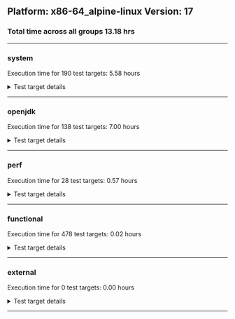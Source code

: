 ## Platform: x86-64_alpine-linux Version: 17 
### Total time across all groups 13.18 hrs 
---

###  system
 Execution time for  190  test targets:  5.58  hours
<details><summary>Test target details</summary>

| Test Target Name | Time |
| --- | --- |
| TestJlmRemoteThreadAuth_1 | 972683.00  ms|
| TestJlmRemoteThreadAuth_0 | 966918.00  ms|
| TestJlmRemoteThreadNoAuth_1 | 891431.00  ms|
| TestJlmRemoteThreadNoAuth_0 | 878309.00  ms|
| TestJlmRemoteMemoryAuth_0 | 762567.00  ms|
| TestJlmRemoteMemoryAuth_1 | 757166.00  ms|
| TestJlmRemoteMemoryNoAuth_0 | 713415.00  ms|
| TestJlmRemoteMemoryNoAuth_1 | 708129.00  ms|
| TestJlmRemoteClassAuth_0 | 707368.00  ms|
| TestJlmRemoteClassAuth_1 | 705529.00  ms|
| MiniMix_aot_5m_0 | 686140.00  ms|
| TestJlmRemoteClassNoAuth_0 | 677849.00  ms|
| TestJlmRemoteClassNoAuth_1 | 676472.00  ms|
| ConcurrentLoadTest_5m_1 | 348866.00  ms|
| ConcurrentLoadTest_5m_0 | 348051.00  ms|
| MiniMix_5m_1 | 347089.00  ms|
| MiniMix_5m_0 | 343394.00  ms|
| NioLoadTest_5m_1 | 311261.00  ms|
| DBBLoadTest_5m_0 | 310434.00  ms|
| DBBLoadTest_5m_1 | 310003.00  ms|
| LambdaLoadTest_HS_5m_0 | 304913.00  ms|
| LambdaLoadTest_HS_5m_1 | 304829.00  ms|
| ClassLoadingTest_5m_1 | 304481.00  ms|
| MauveMultiThrdLoad_5m_1 | 303233.00  ms|
| MauveSingleInvocLoad_HS_5m_1 | 303188.00  ms|
| MauveSingleThrdLoad_HS_5m_1 | 303176.00  ms|
| MauveMultiThrdLoad_5m_0 | 303050.00  ms|
| ClassLoadingTest_5m_0 | 303034.00  ms|
| MauveSingleInvocLoad_HS_5m_0 | 303019.00  ms|
| MauveSingleThrdLoad_HS_5m_0 | 302995.00  ms|
| MathLoadTest_all_5m_0 | 302870.00  ms|
| MathLoadTest_bigdecimal_5m_0 | 302870.00  ms|
| MathLoadTest_bigdecimal_5m_1 | 302835.00  ms|
| LangLoadTest_5m_1 | 302771.00  ms|
| MathLoadTest_all_5m_1 | 302733.00  ms|
| UtilLoadTest_5m_1 | 302668.00  ms|
| UtilLoadTest_5m_0 | 302626.00  ms|
| MathLoadTest_autosimd_5m_1 | 302611.00  ms|
| MathLoadTest_autosimd_5m_0 | 302597.00  ms|
| LangLoadTest_5m_0 | 302516.00  ms|
| NioLoadTest_5m_0 | 292955.00  ms|
| HCRLateAttachWorkload_previewEnabled_1 | 265830.00  ms|
| HCRLateAttachWorkload_previewEnabled_0 | 262722.00  ms|
| TestJlmRemoteNotifierProxyAuth_1 | 153502.00  ms|
| TestJlmRemoteNotifierProxyAuth_0 | 153356.00  ms|
| CLLoad_0 | 53923.00  ms|
| CLLoad_1 | 53769.00  ms|
| LockingLoadTest_1 | 32633.00  ms|
| LockingLoadTest_0 | 32613.00  ms|
| TestJlmLocal_0 | 27755.00  ms|
| TestJlmLocal_1 | 27387.00  ms|
| ParallelStreamsLoadTest_HS_1 | 21924.00  ms|
| ParallelStreamsLoadTest_HS_0 | 20067.00  ms|
| Jlink_ReqMod_0 | 7656.00  ms|
| Jlink_ReqMod_1 | 7654.00  ms|
| Jlink_GenOpt_0 | 6814.00  ms|
| Jlink_GenOpt_1 | 6781.00  ms|
| Jlink_AddMLimitM_0 | 6689.00  ms|
| Jlink_AddMLimitM_1 | 6660.00  ms|
| PatModImg_Adv_0 | 5008.00  ms|
| PatModImg_Adv_1 | 4954.00  ms|
| PatModImg_PlatMod_0 | 4902.00  ms|
| UpgModPath_Jar_1 | 4889.00  ms|
| UpgModPath_Jar_0 | 4879.00  ms|
| PatModImg_PlatMod_1 | 4834.00  ms|
| CpMpJlink_0 | 4817.00  ms|
| PatModImg_AppMod_0 | 4793.00  ms|
| UpgModPath_JarImg_0 | 4789.00  ms|
| PatModImg_Unex_1 | 4784.00  ms|
| PatModImg_AppMod_1 | 4779.00  ms|
| PatModImg_Unex_0 | 4771.00  ms|
| UpgModPath_JarImg_1 | 4764.00  ms|
| CpMpJlink_1 | 4731.00  ms|
| UpgModPath_Exp_1 | 4535.00  ms|
| UpgModPath_Exp_0 | 4529.00  ms|
| UpgModPath_ExpImg_0 | 4488.00  ms|
| UpgModPath_ExpImg_1 | 4472.00  ms|
| CLTestImg_1 | 4249.00  ms|
| CLTestImg_0 | 4224.00  ms|
| jcstress_SampleTestBench_0 | 3884.00  ms|
| PatMod_Adv_1 | 2589.00  ms|
| PatMod_Adv_0 | 2467.00  ms|
| InternalAPIs_1 | 2394.00  ms|
| InternalAPIs_0 | 2366.00  ms|
| PatMod_PlatMod_0 | 2362.00  ms|
| PatMod_AppMod_0 | 2346.00  ms|
| AutoMod2_1 | 2335.00  ms|
| AutoMod1_1 | 2332.00  ms|
| AutoMod1_0 | 2327.00  ms|
| AutoMod2_0 | 2323.00  ms|
| AutoMod_Impl1_0 | 2320.00  ms|
| AutoMod_Impl1_1 | 2318.00  ms|
| PatMod_PlatMod_1 | 2310.00  ms|
| AutoMod_Impl2_0 | 2310.00  ms|
| AutoMod_Impl2_1 | 2308.00  ms|
| AutoMod_Impl3_0 | 2305.00  ms|
| AutoMod_Impl3_1 | 2304.00  ms|
| PatMod_AppMod_1 | 2296.00  ms|
| PatMod_Unex_0 | 2296.00  ms|
| PatMod_Unex_1 | 2294.00  ms|
| CpMpModJar_1 | 2202.00  ms|
| CpMpModJar_0 | 2200.00  ms|
| SLTest_0 | 1915.00  ms|
| SLTest_1 | 1906.00  ms|
| CpMp3_1 | 1568.00  ms|
| CpMp_CpMp_1 | 1562.00  ms|
| CpMp3_0 | 1560.00  ms|
| CpMpModJar2_0 | 1509.00  ms|
| CpMp_MP_0 | 1506.00  ms|
| CpMp_MP_1 | 1505.00  ms|
| CpMp_CpMp_0 | 1504.00  ms|
| CpMpModJar3_0 | 1498.00  ms|
| CpMp2_0 | 1497.00  ms|
| CpMpModJar3_1 | 1495.00  ms|
| CpMpModJar2_1 | 1493.00  ms|
| CLTest_1 | 1488.00  ms|
| CpMp2_1 | 1487.00  ms|
| CLTest_0 | 1485.00  ms|
| MachineInfo_0 | 316.00  ms|
| ClassLoadingTest_5m_2 | 14.00  ms|
| JdiTest_0 | 13.00  ms|
| TestJlmRemoteMemoryNoAuth_2 | 13.00  ms|
| CLStressCRI_0 | 13.00  ms|
| ExplMod_0 | 13.00  ms|
| OAuthTest_0 | 12.00  ms|
| CLStressLayers_1 | 12.00  ms|
| JdiTest_1 | 12.00  ms|
| ExplMod_1 | 12.00  ms|
| CLStressLayers_2 | 12.00  ms|
| MauveMultiThrdLoad_5m_2 | 12.00  ms|
| ExplMod_2 | 12.00  ms|
| CLStressCRI_2 | 12.00  ms|
| CpMp3_2 | 12.00  ms|
| JdiTest_2 | 12.00  ms|
| CLStressCRI_1 | 12.00  ms|
| MiniMix_5m_2 | 12.00  ms|
| CLStressLayers_0 | 12.00  ms|
| DBBLoadTest_5m_2 | 12.00  ms|
| ParallelStreamsLoadTest_HS_2 | 11.00  ms|
| MathLoadTest_bigdecimal_5m_2 | 11.00  ms|
| LockingLoadTest_2 | 11.00  ms|
| NioLoadTest_5m_2 | 11.00  ms|
| MauveSingleThrdLoad_HS_5m_2 | 11.00  ms|
| PatModImg_Unex_2 | 11.00  ms|
| UpgModPath_Exp_2 | 11.00  ms|
| InternalAPIs_2 | 11.00  ms|
| PatMod_Unex_2 | 11.00  ms|
| TestJlmRemoteClassAuth_2 | 11.00  ms|
| PatMod_AppMod_2 | 11.00  ms|
| CpMp_MP_2 | 11.00  ms|
| CpMpModJar2_2 | 11.00  ms|
| LangLoadTest_5m_2 | 11.00  ms|
| ConcurrentLoadTest_5m_2 | 11.00  ms|
| UtilLoadTest_5m_2 | 11.00  ms|
| CpMpModJar_2 | 11.00  ms|
| SLTest_2 | 11.00  ms|
| TestJlmLocal_2 | 11.00  ms|
| CpMp2_2 | 10.00  ms|
| PatModImg_AppMod_2 | 10.00  ms|
| PatMod_PlatMod_2 | 10.00  ms|
| LambdaLoadTest_HS_5m_2 | 10.00  ms|
| PatMod_Adv_2 | 10.00  ms|
| CpMpModJar3_2 | 10.00  ms|
| AutoMod_Impl1_2 | 10.00  ms|
| MauveSingleInvocLoad_HS_5m_2 | 10.00  ms|
| UpgModPath_ExpImg_2 | 10.00  ms|
| Jlink_GenOpt_2 | 10.00  ms|
| CLTest_2 | 10.00  ms|
| TestJlmRemoteNotifierProxyAuth_2 | 10.00  ms|
| PatModImg_Adv_2 | 10.00  ms|
| MathLoadTest_all_5m_2 | 10.00  ms|
| MathLoadTest_autosimd_5m_2 | 10.00  ms|
| PatModImg_PlatMod_2 | 10.00  ms|
| HCRLateAttachWorkload_previewEnabled_2 | 10.00  ms|
| TestJlmRemoteClassNoAuth_2 | 10.00  ms|
| CpMp_CpMp_2 | 10.00  ms|
| UpgModPath_Jar_2 | 10.00  ms|
| CLLoad_2 | 10.00  ms|
| AutoMod1_2 | 10.00  ms|
| AutoMod_Impl3_2 | 10.00  ms|
| AutoMod2_2 | 10.00  ms|
| Jlink_AddMLimitM_2 | 10.00  ms|
| TestJlmRemoteThreadNoAuth_2 | 10.00  ms|
| AutoMod_Impl2_2 | 10.00  ms|
| CpMpJlink_2 | 10.00  ms|
| UpgModPath_JarImg_2 | 10.00  ms|
| TestJlmRemoteThreadAuth_2 | 10.00  ms|
| Jlink_ReqMod_2 | 10.00  ms|
| TestJlmRemoteMemoryAuth_2 | 10.00  ms|
| CLTestImg_2 | 10.00  ms|
</details>

---

###  openjdk
 Execution time for  138  test targets:  7.00  hours
<details><summary>Test target details</summary>

| Test Target Name | Time |
| --- | --- |
| jvm_compiler_0 | 4624291.00  ms|
| jdk_net_1 | 1845491.00  ms|
| jvm_compiler_1 | 1681794.00  ms|
| jdk_net_0 | 1065435.00  ms|
| jdk_management_0 | 936683.00  ms|
| jdk_jfr_0 | 882006.00  ms|
| jdk_security3_0 | 749618.00  ms|
| jdk_security3_1 | 746217.00  ms|
| jdk_management_1 | 745353.00  ms|
| jdk_util_0 | 642224.00  ms|
| jdk_util_1 | 639347.00  ms|
| jdk_nio_1 | 595852.00  ms|
| jdk_lang_1 | 531383.00  ms|
| jdk_lang_0 | 525711.00  ms|
| jdk_nio_0 | 523253.00  ms|
| jdk_vector_0 | 462560.00  ms|
| jdk_vector_1 | 454339.00  ms|
| jdk_beans_1 | 436620.00  ms|
| jdk_jfr_1 | 375745.00  ms|
| jdk_jmx_1 | 338751.00  ms|
| jdk_jmx_0 | 337784.00  ms|
| jdk_time_1 | 326575.00  ms|
| hotspot_custom_0 | 316118.00  ms|
| hotspot_custom_1 | 314921.00  ms|
| jdk_security1_0 | 309541.00  ms|
| jdk_security1_1 | 305367.00  ms|
| jdk_jdi_1 | 292934.00  ms|
| jdk_jdi_0 | 289061.00  ms|
| jdk_time_0 | 285205.00  ms|
| jdk_imageio_0 | 225544.00  ms|
| jdk_other_0 | 224078.00  ms|
| jdk_imageio_1 | 222126.00  ms|
| jdk_other_1 | 215905.00  ms|
| jdk_rmi_0 | 159338.00  ms|
| jdk_rmi_1 | 155819.00  ms|
| jdk_foreign_0 | 154507.00  ms|
| jdk_foreign_1 | 153012.00  ms|
| jdk_security4_0 | 152946.00  ms|
| jdk_security4_1 | 151460.00  ms|
| jdk_beans_0 | 139618.00  ms|
| jdk_text_0 | 139404.00  ms|
| jdk_io_0 | 121904.00  ms|
| jdk_instrument_0 | 120983.00  ms|
| jdk_security2_1 | 118814.00  ms|
| jdk_security2_0 | 117863.00  ms|
| jdk_io_1 | 107111.00  ms|
| jdk_math_0 | 75213.00  ms|
| jdk_math_1 | 71712.00  ms|
| jdk11_tier1_cipher_0 | 64652.00  ms|
| jdk11_tier1_cipher_1 | 63671.00  ms|
| jdk_text_1 | 61561.00  ms|
| jdk_instrument_1 | 56690.00  ms|
| jdk_custom_1 | 49947.00  ms|
| jdk_custom_0 | 38290.00  ms|
| jdk_svc_sanity_1 | 38237.00  ms|
| jdk_svc_sanity_0 | 38108.00  ms|
| jdk11_tier1_buffer_1 | 33447.00  ms|
| jdk11_tier1_buffer_0 | 33395.00  ms|
| jdk_build_0 | 29430.00  ms|
| jdk_security_infra_0 | 27994.00  ms|
| runtime_nestmate_0 | 22981.00  ms|
| runtime_nestmate_1 | 22868.00  ms|
| jdk_build_1 | 22842.00  ms|
| jdk_native_sanity_0 | 20170.00  ms|
| jdk_native_sanity_1 | 20123.00  ms|
| jdk_security_infra_1 | 17855.00  ms|
| jdk_foreign_native_0 | 15433.00  ms|
| jdk_foreign_native_1 | 15024.00  ms|
| jdk11_tier1_iso8859_0 | 14487.00  ms|
| jdk11_tier1_iso8859_1 | 14475.00  ms|
| jdk_lang_native_0 | 14341.00  ms|
| jdk_lang_native_1 | 14236.00  ms|
| jvm_native_sanity_0 | 14185.00  ms|
| jvm_native_sanity_1 | 13850.00  ms|
| langtools_custom_1 | 7496.00  ms|
| langtools_custom_0 | 6447.00  ms|
| jdk_tools_0 | 14.00  ms|
| jdk_io_2 | 14.00  ms|
| jdk_beans_2 | 14.00  ms|
| jdk_rmi_2 | 14.00  ms|
| jdk_tools_1 | 14.00  ms|
| jdk_math_2 | 14.00  ms|
| jdk_jfc_demo_0 | 14.00  ms|
| jdk_client_sanity_2 | 14.00  ms|
| jdk_vector_2 | 13.00  ms|
| jdk_tools_2 | 13.00  ms|
| jdk_custom_2 | 13.00  ms|
| jdk_sound_0 | 13.00  ms|
| jdk_jdi_2 | 13.00  ms|
| jdk_lang_native_2 | 13.00  ms|
| jdk_nio_2 | 13.00  ms|
| jdk_swing_2 | 13.00  ms|
| jdk_net_2 | 13.00  ms|
| jdk_awt_0 | 13.00  ms|
| jdk_jfc_demo_1 | 12.00  ms|
| jdk_2d_0 | 12.00  ms|
| jdk_text_2 | 12.00  ms|
| jdk_security2_2 | 12.00  ms|
| jdk_swing_0 | 12.00  ms|
| jdk_awt_1 | 12.00  ms|
| jdk_management_2 | 12.00  ms|
| jdk_sound_1 | 12.00  ms|
| jdk_client_sanity_1 | 12.00  ms|
| jdk_2d_2 | 12.00  ms|
| jdk_lang_native_win_1 | 12.00  ms|
| jdk_2d_1 | 12.00  ms|
| jdk_jfc_demo_2 | 12.00  ms|
| jdk_swing_1 | 12.00  ms|
| jdk_awt_2 | 12.00  ms|
| jdk_client_sanity_0 | 11.00  ms|
| jdk_sound_2 | 11.00  ms|
| runtime_nestmate_2 | 11.00  ms|
| jdk_security1_2 | 11.00  ms|
| hotspot_custom_2 | 11.00  ms|
| jdk_security_infra_2 | 11.00  ms|
| jdk_jmx_2 | 11.00  ms|
| jdk_foreign_2 | 11.00  ms|
| jdk_security3_2 | 11.00  ms|
| jdk_native_sanity_2 | 11.00  ms|
| jdk_jfr_2 | 11.00  ms|
| langtools_custom_2 | 11.00  ms|
| jdk_security4_2 | 11.00  ms|
| jdk_time_2 | 11.00  ms|
| jdk_foreign_native_2 | 11.00  ms|
| jdk11_tier1_cipher_2 | 11.00  ms|
| jdk_imageio_2 | 10.00  ms|
| jdk_instrument_2 | 10.00  ms|
| jdk_build_2 | 10.00  ms|
| jvm_compiler_2 | 10.00  ms|
| jvm_native_sanity_2 | 10.00  ms|
| jdk_util_2 | 10.00  ms|
| jdk_svc_sanity_2 | 10.00  ms|
| jdk_lang_native_win_2 | 10.00  ms|
| jdk11_tier1_iso8859_2 | 10.00  ms|
| jdk_other_2 | 9.00  ms|
| jdk_lang_native_win_0 | 9.00  ms|
| jdk_lang_2 | 9.00  ms|
| jdk11_tier1_buffer_2 | 9.00  ms|
</details>

---

###  perf
 Execution time for  28  test targets:  0.57  hours
<details><summary>Test target details</summary>

| Test Target Name | Time |
| --- | --- |
| IdleMicrobenchmark_HS_0 | 389194.00  ms|
| renaissance-movie-lens_0 | 303766.00  ms|
| renaissance-future-genetic_0 | 272817.00  ms|
| renaissance-als_0 | 232252.00  ms|
| renaissance-fj-kmeans_0 | 124663.00  ms|
| renaissance-mnemonics_0 | 98575.00  ms|
| renaissance-philosophers_0 | 98121.00  ms|
| renaissance-finagle-http_0 | 93975.00  ms|
| renaissance-par-mnemonics_0 | 88749.00  ms|
| renaissance-dec-tree_0 | 84913.00  ms|
| renaissance-chi-square_0 | 83639.00  ms|
| renaissance-gauss-mix_0 | 70331.00  ms|
| renaissance-log-regression_0 | 52446.00  ms|
| renaissance-scala-kmeans_0 | 18056.00  ms|
| dacapo-jython_0 | 11879.00  ms|
| dacapo-h2_0 | 10877.00  ms|
| dacapo-avrora_0 | 9935.00  ms|
| dacapo-sunflow_0 | 5238.00  ms|
| dacapo-xalan_0 | 4842.00  ms|
| dacapo-pmd_0 | 3605.00  ms|
| dacapo-fop_0 | 2293.00  ms|
| dacapo-luindex_0 | 2043.00  ms|
| renaissance-db-shootout_0 | 16.00  ms|
| dacapo-tomcat_0 | 16.00  ms|
| renaissance-akka-uct_0 | 16.00  ms|
| renaissance-finagle-chirper_0 | 13.00  ms|
| renaissance-naive-bayes_0 | 11.00  ms|
| dacapo-lusearch-fix_0 | 11.00  ms|
</details>

---

###  functional
 Execution time for  478  test targets:  0.02  hours
<details><summary>Test target details</summary>

| Test Target Name | Time |
| --- | --- |
| MBCS_Tests_charsets_0 | 59474.00  ms|
| MBCS_Tests_codepoint_linux_0 | 4976.00  ms|
| SecurityTests_0 | 3115.00  ms|
| MBCS_Tests_unicode_linux_0 | 2754.00  ms|
| MBCS_Tests_property_utf8_0 | 884.00  ms|
| MBCS_Tests_language_tag_0 | 847.00  ms|
| MBCS_Tests_datetime_0 | 820.00  ms|
| testExample_0 | 685.00  ms|
| MBCS_Tests_datetime_formatter_0 | 682.00  ms|
| Jep334Tests_0 | 568.00  ms|
| Jep360Tests_0 | 522.00  ms|
| IllegalAccessProtectedMethodTest_0 | 490.00  ms|
| MBCS_Tests_new_jp_era_0 | 483.00  ms|
| RegularClassAndInterfaceFinalFieldTests_0 | 466.00  ms|
| Jep384Tests_0 | 464.00  ms|
| jsr292BootstrapTest_0 | 462.00  ms|
| Jep371Tests_0 | 457.00  ms|
| StringIndentTests_0 | 428.00  ms|
| testXXArgumentTesting_0 | 341.00  ms|
| cmdLineTester_getPid_0 | 231.00  ms|
| cmdLineTester_libpathTestRtfChild_0 | 123.00  ms|
| MBCS_Tests_StAX_zh_CN_linux_0 | 108.00  ms|
| MBCS_Tests_StAX_ja_JP_linux_0 | 107.00  ms|
| MBCS_Tests_StAX_ko_KR_linux_0 | 103.00  ms|
| MBCS_Tests_StAX_zh_TW_linux_0 | 103.00  ms|
| MBCS_Tests_locale_matching_ja_JP_linux_0 | 102.00  ms|
| MBCS_Tests_i18n_ko_KR_linux_0 | 101.00  ms|
| MBCS_Tests_i18n_zh_CN_linux_0 | 100.00  ms|
| MBCS_Tests_i18n_ja_JP_linux_0 | 99.00  ms|
| MBCS_Tests_locale_matching_zh_CN_linux_0 | 99.00  ms|
| MBCS_Tests_i18n_zh_TW_linux_0 | 99.00  ms|
| MBCS_Tests_locale_matching_zh_TW_linux_0 | 95.00  ms|
| MBCS_Tests_locale_matching_ko_KR_linux_0 | 94.00  ms|
| Jep397Tests_testSubClassOfSealedSuperFromDifferentModule_0 | 38.00  ms|
| Jep397Tests_testSubClassOfSealedSuperFromDifferentPackageInSameNamedModule_0 | 37.00  ms|
| Jep397Tests_testSubClassOfSealedSuperFromDifferentPackageInSameUnamedModule_0 | 37.00  ms|
| Jep397Tests_0 | 35.00  ms|
| MBCS_Tests_pattern_matching_instanceof_ja_JP_linux_0 | 30.00  ms|
| MBCS_Tests_sealed_classes_zh_CN_linux_0 | 30.00  ms|
| MBCS_Tests_pattern_matching_instanceof_zh_TW_linux_0 | 28.00  ms|
| MBCS_Tests_record_zh_TW_linux_0 | 28.00  ms|
| MBCS_Tests_sealed_classes_ko_KR_linux_0 | 27.00  ms|
| MBCS_Tests_pattern_matching_instanceof_zh_CN_linux_0 | 27.00  ms|
| MBCS_Tests_Compiler_zh_CN_linux_0 | 27.00  ms|
| MBCS_Tests_scanner_ko_KR_linux_0 | 27.00  ms|
| MBCS_Tests_file_zh_TW_linux_0 | 27.00  ms|
| MBCS_Tests_scanner_zh_CN_linux_0 | 27.00  ms|
| MBCS_Tests_jaxp14_zh_CN_linux_0 | 27.00  ms|
| MBCS_Tests_record_ko_KR_linux_0 | 27.00  ms|
| MBCS_Tests_switch_expressions_zh_CN_linux_0 | 27.00  ms|
| MBCS_Tests_nio_ko_KR_linux_0 | 27.00  ms|
| MBCS_Tests_Compiler_ko_KR_linux_0 | 27.00  ms|
| MBCS_Tests_jaxp14_ja_JP_linux_0 | 27.00  ms|
| MBCS_Tests_jaxp14_zh_TW_linux_0 | 27.00  ms|
| MBCS_Tests_jdbc41_zh_TW_linux_0 | 27.00  ms|
| MBCS_Tests_Compiler_ja_JP_linux_0 | 26.00  ms|
| MBCS_Tests_coin_ko_KR_linux_0 | 26.00  ms|
| MBCS_Tests_urlclassloader_zh_CN_linux_0 | 26.00  ms|
| MBCS_Tests_record_ja_JP_linux_0 | 26.00  ms|
| MBCS_Tests_record_zh_CN_linux_0 | 26.00  ms|
| MBCS_Tests_pattern_matching_instanceof_ko_KR_linux_0 | 26.00  ms|
| MBCS_Tests_codepage_ja_JP_linux_0 | 26.00  ms|
| MBCS_Tests_IDN_ja_JP_linux_0 | 26.00  ms|
| MBCS_Tests_Compiler_zh_TW_linux_0 | 26.00  ms|
| MBCS_Tests_nio_ja_JP_linux_0 | 26.00  ms|
| MBCS_Tests_env_ko_KR_linux_0 | 26.00  ms|
| MBCS_Tests_switch_expressions_ko_KR_linux_0 | 26.00  ms|
| MBCS_Tests_sealed_classes_zh_TW_linux_0 | 26.00  ms|
| MBCS_Tests_urlclassloader_ko_KR_linux_0 | 26.00  ms|
| MBCS_Tests_switch_expressions_zh_TW_linux_0 | 26.00  ms|
| MBCS_Tests_coin_ja_JP_linux_0 | 26.00  ms|
| MBCS_Tests_coin_zh_TW_linux_0 | 25.00  ms|
| MBCS_Tests_sealed_classes_ja_JP_linux_0 | 25.00  ms|
| MBCS_Tests_pref_ja_JP_linux_0 | 25.00  ms|
| MBCS_Tests_pref_zh_CN_linux_0 | 25.00  ms|
| MBCS_Tests_text_blocks_ko_KR_linux_0 | 25.00  ms|
| MBCS_Tests_compact_number_format_ko_KR_linux_0 | 25.00  ms|
| MBCS_Tests_text_blocks_zh_TW_linux_0 | 25.00  ms|
| MBCS_Tests_text_blocks_zh_CN_linux_0 | 25.00  ms|
| MBCS_Tests_annotation_ja_JP_linux_0 | 25.00  ms|
| MBCS_Tests_text_blocks_ja_JP_linux_0 | 25.00  ms|
| MBCS_Tests_file_ko_KR_linux_0 | 25.00  ms|
| MBCS_Tests_annotation_zh_TW_linux_0 | 25.00  ms|
| MBCS_Tests_formatter_zh_CN_linux_0 | 25.00  ms|
| MBCS_Tests_urlclassloader_zh_TW_linux_0 | 25.00  ms|
| MBCS_Tests_jdbc41_ko_KR_linux_0 | 25.00  ms|
| MBCS_Tests_urlclassloader_ja_JP_linux_0 | 25.00  ms|
| MBCS_Tests_jaxp14_ko_KR_linux_0 | 25.00  ms|
| MBCS_Tests_nio_zh_CN_linux_0 | 25.00  ms|
| MBCS_Tests_regex_ja_JP_linux_0 | 25.00  ms|
| MBCS_Tests_IDN_zh_TW_linux_0 | 25.00  ms|
| MBCS_Tests_compact_number_format_zh_TW_linux_0 | 25.00  ms|
| MBCS_Tests_env_zh_TW_linux_0 | 25.00  ms|
| MBCS_Tests_codepage_zh_CN_linux_0 | 25.00  ms|
| MBCS_Tests_scanner_ja_JP_linux_0 | 25.00  ms|
| MBCS_Tests_switch_expressions_ja_JP_linux_0 | 25.00  ms|
| MBCS_Tests_nio_zh_TW_linux_0 | 25.00  ms|
| MBCS_Tests_formatter_zh_TW_linux_0 | 25.00  ms|
| MBCS_Tests_jdbc41_ja_JP_linux_0 | 25.00  ms|
| MBCS_Tests_regex_ko_KR_linux_0 | 25.00  ms|
| MBCS_Tests_codepage_zh_TW_linux_0 | 25.00  ms|
| MBCS_Tests_file_ja_JP_linux_0 | 25.00  ms|
| MBCS_Tests_codepage_ko_KR_linux_0 | 25.00  ms|
| MBCS_Tests_env_zh_CN_linux_0 | 25.00  ms|
| MBCS_Tests_compact_number_format_ja_JP_linux_0 | 25.00  ms|
| MBCS_Tests_env_ja_JP_linux_0 | 24.00  ms|
| MBCS_Tests_scanner_zh_TW_linux_0 | 24.00  ms|
| MBCS_Tests_IDN_zh_CN_linux_0 | 24.00  ms|
| MBCS_Tests_formatter_ko_KR_linux_0 | 24.00  ms|
| MBCS_Tests_file_zh_CN_linux_0 | 24.00  ms|
| MBCS_Tests_pref_ko_KR_linux_0 | 24.00  ms|
| MBCS_Tests_formatter_ja_JP_linux_0 | 24.00  ms|
| MBCS_Tests_pref_zh_TW_linux_0 | 24.00  ms|
| MBCS_Tests_regex_zh_TW_linux_0 | 24.00  ms|
| MBCS_Tests_IDN_ko_KR_linux_0 | 24.00  ms|
| MBCS_Tests_annotation_ko_KR_linux_0 | 24.00  ms|
| MBCS_Tests_annotation_zh_CN_linux_0 | 24.00  ms|
| MBCS_Tests_compact_number_format_zh_CN_linux_0 | 24.00  ms|
| MBCS_Tests_jdbc41_zh_CN_linux_0 | 24.00  ms|
| MBCS_Tests_regex_zh_CN_linux_0 | 24.00  ms|
| MBCS_Tests_coin_zh_CN_linux_0 | 24.00  ms|
| MBCS_Tests_i18n_ZH_TW_aix_0 | 16.00  ms|
| MBCS_Tests_switch_expressions_Ja_JP_aix_0 | 16.00  ms|
| MBCS_Tests_env_ZH_TW_aix_0 | 15.00  ms|
| MBCS_Tests_pattern_matching_instanceof_ko_KR_aix_0 | 14.00  ms|
| MBCS_Tests_record_zh_CN_aix_0 | 14.00  ms|
| MBCS_Tests_locale_matching_ko_KR_aix_0 | 14.00  ms|
| MBCS_Tests_sealed_classes_KO_KR_aix_0 | 14.00  ms|
| MBCS_Tests_scanner_Ja_JP_aix_0 | 14.00  ms|
| MBCS_Tests_env_windows_0 | 14.00  ms|
| MBCS_Tests_nio_ja_JP_aix_0 | 14.00  ms|
| MBCS_Tests_scanner_ja_windows_0 | 14.00  ms|
| MBCS_Tests_formatter_ja_windows_0 | 13.00  ms|
| MBCS_Tests_record_Zh_TW_aix_0 | 13.00  ms|
| MBCS_Tests_record_windows_0 | 13.00  ms|
| MBCS_Tests_sealed_classes_Ja_JP_aix_0 | 13.00  ms|
| MBCS_Tests_record_zh_TW_aix_0 | 13.00  ms|
| MBCS_Tests_scanner_JA_JP_aix_0 | 13.00  ms|
| MBCS_Tests_Compiler_zh_CN_aix_0 | 13.00  ms|
| MBCS_Tests_regex_ZH_TW_aix_0 | 13.00  ms|
| MBCS_Tests_Compiler_ko_KR_aix_0 | 13.00  ms|
| MBCS_Tests_annotation_Ja_JP_aix_0 | 13.00  ms|
| MBCS_Tests_formatter_ko_KR_aix_0 | 13.00  ms|
| MBCS_Tests_regex_zh_CN_aix_0 | 13.00  ms|
| MBCS_Tests_text_blocks_JA_JP_aix_0 | 13.00  ms|
| MBCS_Tests_record_ko_KR_aix_0 | 13.00  ms|
| MBCS_Tests_record_ZH_CN_aix_0 | 13.00  ms|
| MBCS_Tests_nio_ja_windows_0 | 13.00  ms|
| MBCS_Tests_pref_JA_JP_aix_0 | 13.00  ms|
| MBCS_Tests_env_Ja_JP_aix_0 | 13.00  ms|
| MBCS_Tests_urlclassloader_KO_KR_aix_0 | 13.00  ms|
| MBCS_Tests_pattern_matching_instanceof_ja_JP_aix_0 | 13.00  ms|
| MBCS_Tests_coin_Ja_JP_aix_0 | 13.00  ms|
| MBCS_Tests_Compiler_Ja_JP_aix_0 | 13.00  ms|
| MBCS_Tests_urlclassloader_tw_windows_0 | 13.00  ms|
| MBCS_Tests_formatter_KO_KR_aix_0 | 13.00  ms|
| MBCS_Tests_formatter_ja_JP_aix_0 | 13.00  ms|
| MBCS_Tests_jdbc41_tw_windows_0 | 13.00  ms|
| MBCS_Tests_scanner_tw_windows_0 | 13.00  ms|
| MBCS_Tests_urlclassloader_zh_TW_aix_0 | 13.00  ms|
| MBCS_Tests_annotation_ZH_TW_aix_0 | 13.00  ms|
| MBCS_Tests_formatter_tw_windows_0 | 13.00  ms|
| MBCS_Tests_Compiler_windows_0 | 13.00  ms|
| MBCS_Tests_jaxp14_zh_TW_aix_0 | 13.00  ms|
| MBCS_Tests_record_Ja_JP_aix_0 | 13.00  ms|
| MBCS_Tests_switch_expressions_ja_JP_aix_0 | 13.00  ms|
| MBCS_Tests_file_ko_windows_0 | 13.00  ms|
| MBCS_Tests_switch_expressions_KO_KR_aix_0 | 13.00  ms|
| MBCS_Tests_sealed_classes_ZH_TW_aix_0 | 13.00  ms|
| MBCS_Tests_pref_ZH_CN_aix_0 | 12.00  ms|
| MBCS_Tests_pref_Zh_TW_aix_0 | 12.00  ms|
| MBCS_Tests_StAX_ko_windows_0 | 12.00  ms|
| MBCS_Tests_IDN_zh_CN_aix_0 | 12.00  ms|
| MBCS_Tests_switch_expressions_zh_TW_aix_0 | 12.00  ms|
| MBCS_Tests_codepage_Zh_TW_aix_0 | 12.00  ms|
| MBCS_Tests_locale_matching_Ja_JP_aix_0 | 12.00  ms|
| MBCS_Tests_codepage_cn_windows_0 | 12.00  ms|
| MBCS_Tests_urlclassloader_windows_0 | 12.00  ms|
| MBCS_Tests_StAX_JA_JP_aix_0 | 12.00  ms|
| MBCS_Tests_StAX_ja_windows_0 | 12.00  ms|
| MBCS_Tests_locale_matching_ko_windows_0 | 12.00  ms|
| MBCS_Tests_pattern_matching_instanceof_ZH_CN_aix_0 | 12.00  ms|
| MBCS_Tests_locale_matching_Zh_TW_aix_0 | 12.00  ms|
| MBCS_Tests_urlclassloader_ZH_CN_aix_0 | 12.00  ms|
| MBCS_Tests_Compiler_zh_TW_aix_0 | 12.00  ms|
| MBCS_Tests_regex_windows_0 | 12.00  ms|
| MBCS_Tests_jaxp14_KO_KR_aix_0 | 12.00  ms|
| MBCS_Tests_scanner_cn_windows_0 | 12.00  ms|
| MBCS_Tests_locale_matching_zh_TW_aix_0 | 12.00  ms|
| MBCS_Tests_regex_Zh_CN_aix_0 | 12.00  ms|
| MBCS_Tests_StAX_zh_CN_aix_0 | 12.00  ms|
| MBCS_Tests_locale_matching_cn_windows_0 | 12.00  ms|
| MBCS_Tests_file_tw_windows_0 | 12.00  ms|
| MBCS_Tests_record_Zh_CN_aix_0 | 12.00  ms|
| MBCS_Tests_pattern_matching_instanceof_Zh_TW_aix_0 | 12.00  ms|
| MBCS_Tests_pref_windows_0 | 12.00  ms|
| MBCS_Tests_Compiler_ja_JP_aix_0 | 12.00  ms|
| MBCS_Tests_nio_ZH_TW_aix_0 | 12.00  ms|
| MBCS_Tests_annotation_zh_CN_aix_0 | 12.00  ms|
| MBCS_Tests_scanner_ZH_TW_aix_0 | 12.00  ms|
| MBCS_Tests_coin_ja_JP_aix_0 | 12.00  ms|
| MBCS_Tests_formatter_ZH_CN_aix_0 | 12.00  ms|
| MBCS_Tests_file_ZH_CN.aix_0 | 12.00  ms|
| MBCS_Tests_text_blocks_ja_JP_aix_0 | 12.00  ms|
| MBCS_Tests_Compiler_JA_JP_aix_0 | 12.00  ms|
| MBCS_Tests_pattern_matching_instanceof_KO_KR_aix_0 | 12.00  ms|
| MBCS_Tests_file_JA_JP.aix_0 | 12.00  ms|
| MBCS_Tests_formatter_windows_0 | 12.00  ms|
| MBCS_Tests_coin_windows_0 | 12.00  ms|
| MBCS_Tests_codepage_ko_windows_0 | 12.00  ms|
| MBCS_Tests_IDN_ZH_CN_aix_0 | 12.00  ms|
| MBCS_Tests_regex_Zh_TW_aix_0 | 12.00  ms|
| MBCS_Tests_urlclassloader_Ja_JP_aix_0 | 12.00  ms|
| MBCS_Tests_codepage_KO_KR_aix_0 | 12.00  ms|
| MBCS_Tests_codepage_ja_windows_0 | 12.00  ms|
| MBCS_Tests_nio_cn_windows_0 | 12.00  ms|
| MBCS_Tests_compact_number_format_ZH_CN_aix_0 | 12.00  ms|
| MBCS_Tests_i18n_ko_KR_aix_0 | 12.00  ms|
| MBCS_Tests_coin_ZH_TW_aix_0 | 12.00  ms|
| MBCS_Tests_switch_expressions_Zh_CN_aix_0 | 12.00  ms|
| MBCS_Tests_Compiler_Zh_TW_aix_0 | 12.00  ms|
| MBCS_Tests_text_blocks_KO_KR_aix_0 | 12.00  ms|
| MBCS_Tests_codepage_ZH_CN_aix_0 | 12.00  ms|
| MBCS_Tests_codepage_Ja_JP_aix_0 | 12.00  ms|
| MBCS_Tests_codepage_ja_JP_aix_0 | 12.00  ms|
| SyntheticGCWorkload_TestCase_0 | 12.00  ms|
| MBCS_Tests_sealed_classes_zh_CN_aix_0 | 12.00  ms|
| MBCS_Tests_sealed_classes_JA_JP_aix_0 | 12.00  ms|
| MBCS_Tests_sealed_classes_Zh_CN_aix_0 | 12.00  ms|
| MBCS_Tests_pattern_matching_instanceof_zh_CN_aix_0 | 12.00  ms|
| MBCS_Tests_jaxp14_ja_windows_0 | 12.00  ms|
| MBCS_Tests_locale_matching_windows_0 | 12.00  ms|
| MBCS_Tests_scanner_KO_KR_aix_0 | 12.00  ms|
| MBCS_Tests_coin_KO_KR_aix_0 | 12.00  ms|
| MBCS_Tests_regex_ko_KR_aix_0 | 12.00  ms|
| MBCS_Tests_jaxp14_ZH_TW_aix_0 | 12.00  ms|
| MBCS_Tests_env_ko_KR_aix_0 | 12.00  ms|
| MBCS_Tests_jdbc41_ja_JP_aix_0 | 12.00  ms|
| MBCS_Tests_jaxp14_ZH_CN_aix_0 | 12.00  ms|
| MBCS_Tests_switch_expressions_Zh_TW_aix_0 | 12.00  ms|
| MBCS_Tests_urlclassloader_ko_KR_aix_0 | 12.00  ms|
| MBCS_Tests_text_blocks_zh_CN_aix_0 | 12.00  ms|
| MBCS_Tests_StAX_Ja_JP_aix_0 | 12.00  ms|
| MBCS_Tests_IDN_ja_windows_0 | 12.00  ms|
| MBCS_Tests_i18n_ZH_CN_aix_0 | 12.00  ms|
| MBCS_Tests_codepage_Zh_CN_aix_0 | 12.00  ms|
| MBCS_Tests_i18n_Ja_JP_aix_0 | 12.00  ms|
| MBCS_Tests_regex_Ja_JP_aix_0 | 12.00  ms|
| MBCS_Tests_text_blocks_ZH_TW_aix_0 | 12.00  ms|
| MBCS_Tests_record_JA_JP_aix_0 | 12.00  ms|
| MBCS_Tests_record_ZH_TW_aix_0 | 12.00  ms|
| MBCS_Tests_formatter_zh_CN_aix_0 | 12.00  ms|
| MBCS_Tests_jdbc41_zh_TW_aix_0 | 12.00  ms|
| MBCS_Tests_codepoint_aix_0 | 12.00  ms|
| MBCS_Tests_StAX_ko_KR_aix_0 | 12.00  ms|
| MBCS_Tests_switch_expressions_zh_CN_aix_0 | 12.00  ms|
| MBCS_Tests_jaxp14_JA_JP_aix_0 | 12.00  ms|
| MBCS_Tests_annotation_Zh_CN_aix_0 | 12.00  ms|
| MBCS_Tests_regex_zh_TW_aix_0 | 12.00  ms|
| MBCS_Tests_annotation_Zh_TW_aix_0 | 12.00  ms|
| MBCS_Tests_locale_matching_JA_JP_aix_0 | 12.00  ms|
| MBCS_Tests_locale_matching_tw_windows_0 | 12.00  ms|
| vmLifecyleTests_2 | 12.00  ms|
| MBCS_Tests_compact_number_format_Ja_JP_aix_0 | 12.00  ms|
| MBCS_Tests_env_JA_JP_aix_0 | 12.00  ms|
| vmLifecyleTests_0 | 12.00  ms|
| MBCS_Tests_compact_number_format_ko_KR_aix_0 | 12.00  ms|
| MBCS_Tests_text_blocks_zh_TW_aix_0 | 12.00  ms|
| MBCS_Tests_sealed_classes_ja_JP_aix_0 | 12.00  ms|
| MBCS_Tests_annotation_KO_KR_aix_0 | 12.00  ms|
| MBCS_Tests_jdbc41_Zh_TW_aix_0 | 12.00  ms|
| MBCS_Tests_pref_ko_windows_0 | 12.00  ms|
| MBCS_Tests_file_ja_JP.aix_0 | 12.00  ms|
| MBCS_Tests_compact_number_format_ZH_TW_aix_0 | 12.00  ms|
| MBCS_Tests_text_blocks_Zh_CN_aix_0 | 12.00  ms|
| MBCS_Tests_switch_expressions_windows_0 | 12.00  ms|
| MBCS_Tests_env_Zh_CN_aix_0 | 12.00  ms|
| MBCS_Tests_annotation_ja_JP_aix_0 | 12.00  ms|
| MBCS_Tests_locale_matching_ja_JP_aix_0 | 12.00  ms|
| MBCS_Tests_file_zh_CN.aix_0 | 12.00  ms|
| MBCS_Tests_nio_Zh_CN_aix_0 | 12.00  ms|
| MBCS_Tests_sealed_classes_windows_0 | 12.00  ms|
| MBCS_Tests_StAX_windows_0 | 12.00  ms|
| MBCS_Tests_record_KO_KR_aix_0 | 12.00  ms|
| MBCS_Tests_file_Zh_CN.aix_0 | 12.00  ms|
| MBCS_Tests_unicode_windows_0 | 12.00  ms|
| MBCS_Tests_i18n_zh_CN_aix_0 | 12.00  ms|
| MBCS_Tests_text_blocks_Ja_JP_aix_0 | 12.00  ms|
| MBCS_Tests_codepage_JA_JP_aix_0 | 11.00  ms|
| MBCS_Tests_nio_tw_windows_0 | 11.00  ms|
| MBCS_Tests_urlclassloader_ZH_TW_aix_0 | 11.00  ms|
| MBCS_Tests_jaxp14_ko_windows_0 | 11.00  ms|
| MBCS_Tests_Compiler_KO_KR_aix_0 | 11.00  ms|
| MBCS_Tests_text_blocks_ko_KR_aix_0 | 11.00  ms|
| MBCS_Tests_jdbc41_windows_0 | 11.00  ms|
| MBCS_Tests_switch_expressions_ZH_TW_aix_0 | 11.00  ms|
| MBCS_Tests_IDN_zh_TW_aix_0 | 11.00  ms|
| MBCS_Tests_env_ja_JP_aix_0 | 11.00  ms|
| MBCS_Tests_i18n_KO_KR_aix_0 | 11.00  ms|
| MBCS_Tests_file_ja_windows_0 | 11.00  ms|
| MBCS_Tests_urlclassloader_cn_windows_0 | 11.00  ms|
| MBCS_Tests_locale_matching_ZH_CN_aix_0 | 11.00  ms|
| MBCS_Tests_formatter_ko_windows_0 | 11.00  ms|
| MBCS_Tests_nio_Ja_JP_aix_0 | 11.00  ms|
| MBCS_Tests_pattern_matching_instanceof_Ja_JP_aix_0 | 11.00  ms|
| MBCS_Tests_pattern_matching_instanceof_windows_0 | 11.00  ms|
| MBCS_Tests_pattern_matching_instanceof_zh_TW_aix_0 | 11.00  ms|
| MBCS_Tests_sealed_classes_ZH_CN_aix_0 | 11.00  ms|
| MBCS_Tests_pattern_matching_instanceof_JA_JP_aix_0 | 11.00  ms|
| MBCS_Tests_sealed_classes_Zh_TW_aix_0 | 11.00  ms|
| MBCS_Tests_IDN_ja_JP_aix_0 | 11.00  ms|
| MBCS_Tests_jaxp14_windows_0 | 11.00  ms|
| MBCS_Tests_coin_ko_windows_0 | 11.00  ms|
| MBCS_Tests_regex_ko_windows_0 | 11.00  ms|
| MBCS_Tests_scanner_ZH_CN_aix_0 | 11.00  ms|
| MBCS_Tests_regex_tw_windows_0 | 11.00  ms|
| MBCS_Tests_nio_KO_KR_aix_0 | 11.00  ms|
| MBCS_Tests_jaxp14_ja_JP_aix_0 | 11.00  ms|
| MBCS_Tests_coin_tw_windows_0 | 11.00  ms|
| MBCS_Tests_compact_number_format_Zh_TW_aix_0 | 11.00  ms|
| MBCS_Tests_StAX_Zh_TW_aix_0 | 11.00  ms|
| MBCS_Tests_scanner_ko_KR_aix_0 | 11.00  ms|
| MBCS_Tests_codepage_windows_0 | 11.00  ms|
| MBCS_Tests_compact_number_format_ja_JP_aix_0 | 11.00  ms|
| MBCS_Tests_coin_cn_windows_0 | 11.00  ms|
| MBCS_Tests_text_blocks_ZH_CN_aix_0 | 11.00  ms|
| MBCS_Tests_env_KO_KR_aix_0 | 11.00  ms|
| MBCS_Tests_regex_cn_windows_0 | 11.00  ms|
| MBCS_Tests_urlclassloader_ko_windows_0 | 11.00  ms|
| MBCS_Tests_switch_expressions_ko_KR_aix_0 | 11.00  ms|
| MBCS_Tests_regex_KO_KR_aix_0 | 11.00  ms|
| MBCS_Tests_nio_JA_JP_aix_0 | 11.00  ms|
| MBCS_Tests_pattern_matching_instanceof_Zh_CN_aix_0 | 11.00  ms|
| MBCS_Tests_compact_number_format_zh_TW_aix_0 | 11.00  ms|
| MBCS_Tests_nio_ko_KR_aix_0 | 11.00  ms|
| MBCS_Tests_file_cn_windows_0 | 11.00  ms|
| MBCS_Tests_jdbc41_JA_JP_aix_0 | 11.00  ms|
| MBCS_Tests_file_zh_TW.aix_0 | 11.00  ms|
| MBCS_Tests_pref_ko_KR_aix_0 | 11.00  ms|
| MBCS_Tests_StAX_ZH_CN_aix_0 | 11.00  ms|
| MBCS_Tests_regex_ja_JP_aix_0 | 11.00  ms|
| MBCS_Tests_pref_tw_windows_0 | 11.00  ms|
| MBCS_Tests_formatter_ZH_TW_aix_0 | 11.00  ms|
| MBCS_Tests_urlclassloader_JA_JP_aix_0 | 11.00  ms|
| MBCS_Tests_compact_number_format_Zh_CN_aix_0 | 11.00  ms|
| MBCS_Tests_jdbc41_Zh_CN_aix_0 | 11.00  ms|
| MBCS_Tests_text_blocks_windows_0 | 11.00  ms|
| MBCS_Tests_jdbc41_KO_KR_aix_0 | 11.00  ms|
| MBCS_Tests_pref_ja_windows_0 | 11.00  ms|
| MBCS_Tests_urlclassloader_ja_windows_0 | 11.00  ms|
| MBCS_Tests_sealed_classes_ko_KR_aix_0 | 11.00  ms|
| MBCS_Tests_codepage_ZH_TW_aix_0 | 11.00  ms|
| MBCS_Tests_compact_number_format_zh_CN_aix_0 | 11.00  ms|
| MBCS_Tests_codepage_ko_KR_aix_0 | 11.00  ms|
| MBCS_Tests_formatter_JA_JP_aix_0 | 11.00  ms|
| MBCS_Tests_env_zh_TW_aix_0 | 11.00  ms|
| MBCS_Tests_switch_expressions_JA_JP_aix_0 | 11.00  ms|
| MBCS_Tests_i18n_Zh_CN_aix_0 | 11.00  ms|
| MBCS_Tests_annotation_ZH_CN_aix_0 | 11.00  ms|
| MBCS_Tests_locale_matching_ZH_TW_aix_0 | 11.00  ms|
| MBCS_Tests_urlclassloader_zh_CN_aix_0 | 11.00  ms|
| MBCS_Tests_annotation_JA_JP_aix_0 | 11.00  ms|
| MBCS_Tests_nio_Zh_TW_aix_0 | 11.00  ms|
| MBCS_Tests_coin_Zh_TW_aix_0 | 11.00  ms|
| MBCS_Tests_annotation_ko_KR_aix_0 | 11.00  ms|
| MBCS_Tests_codepage_zh_CN_aix_0 | 11.00  ms|
| MBCS_Tests_scanner_Zh_TW_aix_0 | 11.00  ms|
| MBCS_Tests_coin_ja_windows_0 | 11.00  ms|
| MBCS_Tests_pref_Ja_JP_aix_0 | 11.00  ms|
| MBCS_Tests_file_ko_KR.aix_0 | 11.00  ms|
| MBCS_Tests_jaxp14_cn_windows_0 | 11.00  ms|
| MBCS_Tests_IDN_cn_windows_0 | 11.00  ms|
| CloseScope0Tests_0 | 11.00  ms|
| MBCS_Tests_sealed_classes_zh_TW_aix_0 | 11.00  ms|
| MBCS_Tests_formatter_Zh_CN_aix_0 | 11.00  ms|
| vmLifecyleTests_4 | 11.00  ms|
| MBCS_Tests_urlclassloader_Zh_CN_aix_0 | 11.00  ms|
| MBCS_Tests_file_Zh_TW.aix_0 | 11.00  ms|
| MBCS_Tests_pref_ZH_TW_aix_0 | 11.00  ms|
| MBCS_Tests_coin_zh_TW_aix_0 | 11.00  ms|
| MBCS_Tests_regex_ja_windows_0 | 11.00  ms|
| MBCS_Tests_file_windows_0 | 11.00  ms|
| MBCS_Tests_coin_ko_KR_aix_0 | 11.00  ms|
| MBCS_Tests_pref_zh_TW_aix_0 | 11.00  ms|
| MBCS_Tests_jaxp14_Zh_CN_aix_0 | 11.00  ms|
| MBCS_Tests_Compiler_ZH_TW_aix_0 | 11.00  ms|
| MBCS_Tests_Compiler_ZH_CN_aix_0 | 11.00  ms|
| MBCS_Tests_scanner_windows_0 | 11.00  ms|
| MBCS_Tests_scanner_zh_CN_aix_0 | 11.00  ms|
| MBCS_Tests_urlclassloader_Zh_TW_aix_0 | 11.00  ms|
| MBCS_Tests_nio_ko_windows_0 | 11.00  ms|
| MBCS_Tests_i18n_Zh_TW_aix_0 | 11.00  ms|
| MBCS_Tests_scanner_ko_windows_0 | 11.00  ms|
| MBCS_Tests_jaxp14_zh_CN_aix_0 | 11.00  ms|
| MBCS_Tests_file_KO_KR.aix_0 | 11.00  ms|
| vmLifecyleTests_3 | 11.00  ms|
| vmLifecyleTests_1 | 11.00  ms|
| MBCS_Tests_record_ja_JP_aix_0 | 11.00  ms|
| MBCS_Tests_StAX_Zh_CN_aix_0 | 11.00  ms|
| MBCS_Tests_compact_number_format_KO_KR_aix_0 | 11.00  ms|
| MBCS_Tests_formatter_Zh_TW_aix_0 | 11.00  ms|
| MBCS_Tests_pref_KO_KR_aix_0 | 11.00  ms|
| MBCS_Tests_Compiler_Zh_CN_aix_0 | 11.00  ms|
| MBCS_Tests_coin_ZH_CN_aix_0 | 11.00  ms|
| MBCS_Tests_unicode_aix_0 | 11.00  ms|
| MBCS_Tests_jdbc41_zh_CN_aix_0 | 11.00  ms|
| MBCS_Tests_locale_matching_ja_windows_0 | 11.00  ms|
| MBCS_Tests_IDN_Zh_TW_aix_0 | 11.00  ms|
| MBCS_Tests_StAX_ZH_TW_aix_0 | 11.00  ms|
| MBCS_Tests_nio_zh_CN_aix_0 | 11.00  ms|
| MBCS_Tests_formatter_Ja_JP_aix_0 | 11.00  ms|
| MBCS_Tests_env_zh_CN_aix_0 | 11.00  ms|
| MBCS_Tests_codepoint_windows_0 | 11.00  ms|
| MBCS_Tests_scanner_zh_TW_aix_0 | 11.00  ms|
| MBCS_Tests_jaxp14_tw_windows_0 | 11.00  ms|
| MBCS_Tests_compact_number_format_windows_0 | 11.00  ms|
| MBCS_Tests_i18n_JA_JP_aix_0 | 11.00  ms|
| MBCS_Tests_pref_zh_CN_aix_0 | 11.00  ms|
| MBCS_Tests_pref_ja_JP_aix_0 | 11.00  ms|
| MBCS_Tests_nio_ZH_CN_aix_0 | 11.00  ms|
| MBCS_Tests_IDN_Ja_JP_aix_0 | 11.00  ms|
| MBCS_Tests_IDN_KO_KR_aix_0 | 11.00  ms|
| MBCS_Tests_IDN_tw_windows_0 | 11.00  ms|
| vmLifecyleTests_5 | 11.00  ms|
| MBCS_Tests_StAX_cn_windows_0 | 11.00  ms|
| MBCS_Tests_StAX_zh_TW_aix_0 | 10.00  ms|
| MBCS_Tests_codepage_zh_TW_aix_0 | 10.00  ms|
| MBCS_Tests_file_Ja_JP.aix_0 | 10.00  ms|
| MBCS_Tests_coin_zh_CN_aix_0 | 10.00  ms|
| MBCS_Tests_formatter_cn_windows_0 | 10.00  ms|
| MBCS_Tests_StAX_KO_KR_aix_0 | 10.00  ms|
| MBCS_Tests_IDN_JA_JP_aix_0 | 10.00  ms|
| MBCS_Tests_IDN_ko_windows_0 | 10.00  ms|
| MBCS_Tests_locale_matching_zh_CN_aix_0 | 10.00  ms|
| MBCS_Tests_pref_Zh_CN_aix_0 | 10.00  ms|
| MBCS_Tests_jdbc41_cn_windows_0 | 10.00  ms|
| MBCS_Tests_i18n_ja_JP_aix_0 | 10.00  ms|
| MBCS_Tests_jaxp14_Zh_TW_aix_0 | 10.00  ms|
| MBCS_Tests_coin_JA_JP_aix_0 | 10.00  ms|
| MBCS_Tests_env_ZH_CN_aix_0 | 10.00  ms|
| MBCS_Tests_scanner_ja_JP_aix_0 | 10.00  ms|
| MBCS_Tests_formatter_zh_TW_aix_0 | 10.00  ms|
| MBCS_Tests_annotation_windows_0 | 10.00  ms|
| MBCS_Tests_pref_cn_windows_0 | 10.00  ms|
| MBCS_Tests_i18n_windows_0 | 10.00  ms|
| MBCS_Tests_switch_expressions_ZH_CN_aix_0 | 10.00  ms|
| MBCS_Tests_nio_zh_TW_aix_0 | 10.00  ms|
| MBCS_Tests_nio_windows_0 | 10.00  ms|
| MBCS_Tests_IDN_ko_KR_aix_0 | 10.00  ms|
| MBCS_Tests_regex_JA_JP_aix_0 | 10.00  ms|
| MBCS_Tests_text_blocks_Zh_TW_aix_0 | 10.00  ms|
| MBCS_Tests_codepage_tw_windows_0 | 10.00  ms|
| MBCS_Tests_file_ZH_TW.aix_0 | 10.00  ms|
| MBCS_Tests_jdbc41_ZH_CN_aix_0 | 10.00  ms|
| MBCS_Tests_env_Zh_TW_aix_0 | 10.00  ms|
| MBCS_Tests_locale_matching_Zh_CN_aix_0 | 10.00  ms|
| MBCS_Tests_StAX_ja_JP_aix_0 | 10.00  ms|
| MBCS_Tests_IDN_Zh_CN_aix_0 | 10.00  ms|
| MBCS_Tests_jdbc41_ja_windows_0 | 10.00  ms|
| MBCS_Tests_urlclassloader_ja_JP_aix_0 | 10.00  ms|
| MBCS_Tests_compact_number_format_JA_JP_aix_0 | 10.00  ms|
| MBCS_Tests_jaxp14_ko_KR_aix_0 | 10.00  ms|
| MBCS_Tests_locale_matching_KO_KR_aix_0 | 10.00  ms|
| MBCS_Tests_coin_Zh_CN_aix_0 | 10.00  ms|
| MBCS_Tests_jdbc41_ko_KR_aix_0 | 10.00  ms|
| MBCS_Tests_IDN_windows_0 | 10.00  ms|
| MBCS_Tests_annotation_zh_TW_aix_0 | 10.00  ms|
| MBCS_Tests_i18n_zh_TW_aix_0 | 10.00  ms|
| MBCS_Tests_jdbc41_ko_windows_0 | 10.00  ms|
| MBCS_Tests_pattern_matching_instanceof_ZH_TW_aix_0 | 10.00  ms|
| MBCS_Tests_jaxp14_Ja_JP_aix_0 | 10.00  ms|
| MBCS_Tests_regex_ZH_CN_aix_0 | 10.00  ms|
| MBCS_Tests_StAX_tw_windows_0 | 10.00  ms|
| MBCS_Tests_scanner_Zh_CN_aix_0 | 10.00  ms|
| MBCS_Tests_IDN_ZH_TW_aix_0 | 10.00  ms|
| MBCS_Tests_jdbc41_Ja_JP_aix_0 | 10.00  ms|
| MBCS_Tests_jdbc41_ZH_TW_aix_0 | 10.00  ms|
| cmdLineTester_classesdbgddrext_zos_0 | 10.00  ms|
</details>

---

###  external
 Execution time for  0  test targets:  0.00  hours
<details><summary>Test target details</summary>

| Test Target Name | Time |
| --- | --- |
</details>

---
